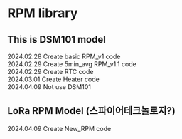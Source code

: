 # RPM library

## This is DSM101 model

2024.02.28 Create basic RPM_v1 code
<br>
2024.02.29 Create 5min_avg RPM_v1.1 code
<br>
2024.02.29 Create RTC code
<br>
2024.03.01 Create Heater code
<br>
2024.04.09 Not use DSM101

## LoRa RPM Model (스파이어테크놀로지?)

2024.04.09 Create New_RPM code
